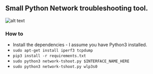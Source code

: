 ## Small Python Network troubleshooting tool.

![alt text](https://i.imgur.com/Xzg2qrb.gif "Ncurses Interface")

### How to
- Install the dependencies - I assume you have Python3 installed.
- `sudo apt-get install iperf3 tcpdump`
- `pip3 install -r requirements.txt`
- `sudo python3 network-tshoot.py $INTERFACE_NAME_HERE`
- `sudo python3 network-tshoot.py wlp3s0`
